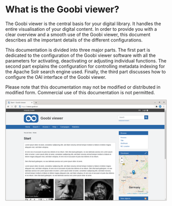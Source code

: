 # What is the Goobi viewer?

The Goobi viewer is the central basis for your digital library. It handles the entire visualisation of your digital content. In order to provide you with a clear overview and a smooth use of the Goobi viewer, this document describes all the important details of the different configurations.

This documentation is divided into three major parts. The first part is dedicated to the configuration of the Goobi viewer software with all the parameters for activating, deactivating or adjusting individual functions. The second part explains the configuration for controlling metadata indexing for the Apache Solr search engine used. Finally, the third part discusses how to configure the OAI interface of the Goobi viewer.

Please note that this documentation may not be modified or distributed in modified form. Commercial use of this documentation is not permitted.

![](.gitbook/assets/about.png)

